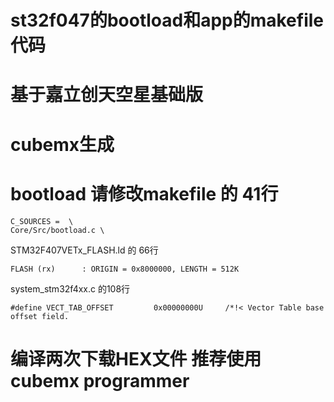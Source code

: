 # st32f047的bootload和app的makefile代码

# 基于嘉立创天空星基础版

# cubemx生成 


# bootload 请修改makefile 的 41行

```
C_SOURCES =  \
Core/Src/bootload.c \
```

STM32F407VETx_FLASH.ld 的 66行
```
FLASH (rx)      : ORIGIN = 0x8000000, LENGTH = 512K
```

system_stm32f4xx.c 的108行
```
#define VECT_TAB_OFFSET         0x00000000U     /*!< Vector Table base offset field.
```

# 编译两次下载HEX文件 推荐使用 cubemx programmer